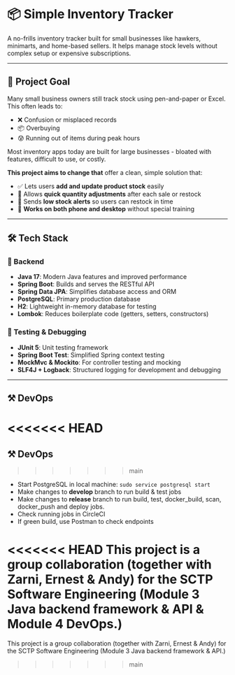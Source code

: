 # 📦 Simple Inventory Tracker

A no-frills inventory tracker built for small businesses like hawkers, minimarts, and home-based sellers. It helps manage stock levels without complex setup or expensive subscriptions.

---

## 🧭 Project Goal

Many small business owners still track stock using pen-and-paper or Excel. This often leads to:

- ❌ Confusion or misplaced records  
- 📦 Overbuying  
- 😰 Running out of items during peak hours

Most inventory apps today are built for large businesses - bloated with features, difficult to use, or costly.

**This project aims to change that** offer a clean, simple solution that:

- ✅ Lets users **add and update product stock** easily  
- 🔁 Allows **quick quantity adjustments** after each sale or restock  
- 🚨 Sends **low stock alerts** so users can restock in time  
- 📱 **Works on both phone and desktop** without special training

---

## 🛠 Tech Stack

### 🧩 Backend

- **Java 17**: Modern Java features and improved performance  
- **Spring Boot**: Builds and serves the RESTful API  
- **Spring Data JPA**: Simplifies database access and ORM  
- **PostgreSQL**: Primary production database  
- **H2**: Lightweight in-memory database for testing  
- **Lombok**: Reduces boilerplate code (getters, setters, constructors)  

### 🧪 Testing & Debugging

- **JUnit 5**: Unit testing framework  
- **Spring Boot Test**: Simplified Spring context testing  
- **MockMvc & Mockito**: For controller testing and mocking  
- **SLF4J + Logback**: Structured logging for development and debugging

---
## ⚒️ DevOps

<<<<<<< HEAD
=======
## ⚒️ DevOps

>>>>>>> main
- Start PostgreSQL in local machine:
    ```sudo service postgresql start```
- Make changes to **develop** branch to run build & test jobs
- Make changes to **release** branch to run build, test, docker_build, scan, docker_push and deploy jobs.
- Check running jobs in CircleCI
- If green build, use Postman to check endpoints


<<<<<<< HEAD
This project is a group collaboration (together with Zarni, Ernest & Andy) for the SCTP Software Engineering (Module 3 Java backend framework & API & Module 4 DevOps.)
=======
This project is a group collaboration (together with Zarni, Ernest & Andy) for the SCTP Software Engineering (Module 3 Java backend framework & API.)
>>>>>>> main
